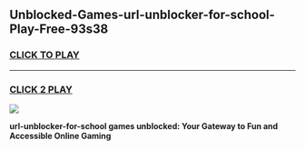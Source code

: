 
## Unblocked-Games-url-unblocker-for-school-Play-Free-93s38
<h3>
<a href="https://premium76.site?title=url-unblocker-for-school&ref=21A">CLICK TO PLAY</a></h3>
<hr>

<h3>
<a href="https://premium76.site?title=url-unblocker-for-school&ref=21A">CLICK 2 PLAY</a>
  
</h3>

<a href="https://premium76.site?title=url-unblocker-for-school&ref=21A"><img src="https://clearcache.store/games.png"></a>


**url-unblocker-for-school games unblocked: Your Gateway to Fun and Accessible Online Gaming**
